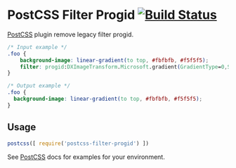 # PostCSS Filter Progid [![Build Status][ci-img]][ci]

[PostCSS] plugin remove legacy filter progid.

[PostCSS]: https://github.com/postcss/postcss
[ci-img]:  https://travis-ci.org/DavidEngland/postcss-filter-progid.svg
[ci]:      https://travis-ci.org/DavidEngland/postcss-filter-progid

```css
/* Input example */
.foo {
    background-image: linear-gradient(to top, #fbfbfb, #f5f5f5);
    filter: progid:DXImageTransform.Microsoft.gradient(GradientType=0,StartColorStr='#fbfbfb', EndColorStr='#f5f5f5');
}
```

```css
/* Output example */
.foo {
  background-image: linear-gradient(to top, #fbfbfb, #f5f5f5);
}
```

## Usage

```js
postcss([ require('postcss-filter-progid') ])
```

See [PostCSS] docs for examples for your environment.
